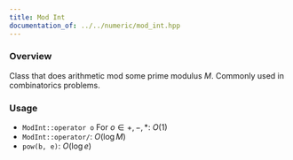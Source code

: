 ```yaml
---
title: Mod Int
documentation_of: ../../numeric/mod_int.hpp
---
```


### Overview

Class that does arithmetic mod some prime modulus $M$. Commonly used in combinatorics problems.

### Usage

* `ModInt::operator o` For $o \in {+, -, *}$: $O(1)$
* `ModInt::operator/`: $O(\log{M})$
* `pow(b, e)`: $O(\log{e})$